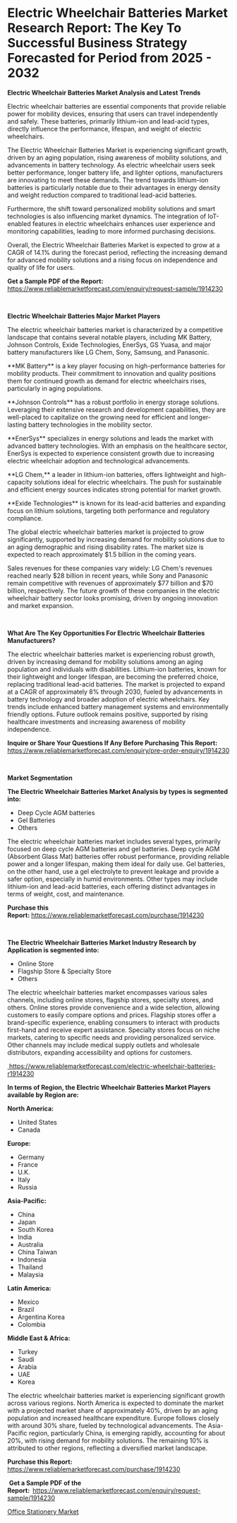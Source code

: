 <p><h1>Electric Wheelchair Batteries Market Research Report: The Key To Successful Business Strategy Forecasted for Period from 2025 - 2032</h1></p><p><strong>Electric Wheelchair Batteries Market Analysis and Latest Trends</strong></p>
<p><p>Electric wheelchair batteries are essential components that provide reliable power for mobility devices, ensuring that users can travel independently and safely. These batteries, primarily lithium-ion and lead-acid types, directly influence the performance, lifespan, and weight of electric wheelchairs. </p><p>The Electric Wheelchair Batteries Market is experiencing significant growth, driven by an aging population, rising awareness of mobility solutions, and advancements in battery technology. As electric wheelchair users seek better performance, longer battery life, and lighter options, manufacturers are innovating to meet these demands. The trend towards lithium-ion batteries is particularly notable due to their advantages in energy density and weight reduction compared to traditional lead-acid batteries.</p><p>Furthermore, the shift toward personalized mobility solutions and smart technologies is also influencing market dynamics. The integration of IoT-enabled features in electric wheelchairs enhances user experience and monitoring capabilities, leading to more informed purchasing decisions. </p><p>Overall, the Electric Wheelchair Batteries Market is expected to grow at a CAGR of 14.1% during the forecast period, reflecting the increasing demand for advanced mobility solutions and a rising focus on independence and quality of life for users.</p></p>
<p><strong>Get a Sample PDF of the Report:&nbsp;</strong> <a href="https://www.reliablemarketforecast.com/enquiry/request-sample/1914230?utm_campaign=2210&utm_medium=2&utm_source=Github&utm_content=ia&utm_term=08022025&utm_id=electric-wheelchair-batteries">https://www.reliablemarketforecast.com/enquiry/request-sample/1914230</a></p>
<p>&nbsp;</p>
<p><strong>Electric Wheelchair Batteries Major Market Players</strong></p>
<p><p>The electric wheelchair batteries market is characterized by a competitive landscape that contains several notable players, including MK Battery, Johnson Controls, Exide Technologies, EnerSys, GS Yuasa, and major battery manufacturers like LG Chem, Sony, Samsung, and Panasonic.</p><p>**MK Battery** is a key player focusing on high-performance batteries for mobility products. Their commitment to innovation and quality positions them for continued growth as demand for electric wheelchairs rises, particularly in aging populations.</p><p>**Johnson Controls** has a robust portfolio in energy storage solutions. Leveraging their extensive research and development capabilities, they are well-placed to capitalize on the growing need for efficient and longer-lasting battery technologies in the mobility sector.</p><p>**EnerSys** specializes in energy solutions and leads the market with advanced battery technologies. With an emphasis on the healthcare sector, EnerSys is expected to experience consistent growth due to increasing electric wheelchair adoption and technological advancements.</p><p>**LG Chem,** a leader in lithium-ion batteries, offers lightweight and high-capacity solutions ideal for electric wheelchairs. The push for sustainable and efficient energy sources indicates strong potential for market growth.</p><p>**Exide Technologies** is known for its lead-acid batteries and expanding focus on lithium solutions, targeting both performance and regulatory compliance. </p><p>The global electric wheelchair batteries market is projected to grow significantly, supported by increasing demand for mobility solutions due to an aging demographic and rising disability rates. The market size is expected to reach approximately $1.5 billion in the coming years.</p><p>Sales revenues for these companies vary widely: LG Chem's revenues reached nearly $28 billion in recent years, while Sony and Panasonic remain competitive with revenues of approximately $77 billion and $70 billion, respectively. The future growth of these companies in the electric wheelchair battery sector looks promising, driven by ongoing innovation and market expansion.</p></p>
<p>&nbsp;</p>
<p><strong>What Are The Key Opportunities For Electric Wheelchair Batteries Manufacturers?</strong></p>
<p><p>The electric wheelchair batteries market is experiencing robust growth, driven by increasing demand for mobility solutions among an aging population and individuals with disabilities. Lithium-ion batteries, known for their lightweight and longer lifespan, are becoming the preferred choice, replacing traditional lead-acid batteries. The market is projected to expand at a CAGR of approximately 8% through 2030, fueled by advancements in battery technology and broader adoption of electric wheelchairs. Key trends include enhanced battery management systems and environmentally friendly options. Future outlook remains positive, supported by rising healthcare investments and increasing awareness of mobility independence.</p></p>
<p><strong>Inquire or Share Your Questions If Any Before Purchasing This Report:</strong> <a href="https://www.reliablemarketforecast.com/enquiry/pre-order-enquiry/1914230?utm_campaign=2210&utm_medium=2&utm_source=Github&utm_content=ia&utm_term=08022025&utm_id=electric-wheelchair-batteries">https://www.reliablemarketforecast.com/enquiry/pre-order-enquiry/1914230</a></p>
<p>&nbsp;</p>
<p><strong>Market Segmentation</strong></p>
<p><strong>The Electric Wheelchair Batteries Market Analysis by types is segmented into:</strong></p>
<p><ul><li>Deep Cycle AGM batteries</li><li>Gel Batteries</li><li>Others</li></ul></p>
<p><p>The electric wheelchair batteries market includes several types, primarily focused on deep cycle AGM batteries and gel batteries. Deep cycle AGM (Absorbent Glass Mat) batteries offer robust performance, providing reliable power and a longer lifespan, making them ideal for daily use. Gel batteries, on the other hand, use a gel electrolyte to prevent leakage and provide a safer option, especially in humid environments. Other types may include lithium-ion and lead-acid batteries, each offering distinct advantages in terms of weight, cost, and maintenance.</p></p>
<p><strong>Purchase this Report:&nbsp;</strong><a href="https://www.reliablemarketforecast.com/purchase/1914230?utm_campaign=2210&utm_medium=2&utm_source=Github&utm_content=ia&utm_term=08022025&utm_id=electric-wheelchair-batteries">https://www.reliablemarketforecast.com/purchase/1914230</a></p>
<p>&nbsp;</p>
<p><strong>The Electric Wheelchair Batteries Market Industry Research by Application is segmented into:</strong></p>
<p><ul><li>Online Store</li><li>Flagship Store & Specialty Store</li><li>Others</li></ul></p>
<p><p>The electric wheelchair batteries market encompasses various sales channels, including online stores, flagship stores, specialty stores, and others. Online stores provide convenience and a wide selection, allowing customers to easily compare options and prices. Flagship stores offer a brand-specific experience, enabling consumers to interact with products first-hand and receive expert assistance. Specialty stores focus on niche markets, catering to specific needs and providing personalized service. Other channels may include medical supply outlets and wholesale distributors, expanding accessibility and options for customers.</p></p>
<p><a href="https://www.reliablemarketforecast.com/electric-wheelchair-batteries-r1914230?utm_campaign=2210&utm_medium=2&utm_source=Github&utm_content=ia&utm_term=08022025&utm_id=electric-wheelchair-batteries">&nbsp;https://www.reliablemarketforecast.com/electric-wheelchair-batteries-r1914230</a></p>
<p><strong>In terms of Region, the Electric Wheelchair Batteries Market Players available by Region are:</strong></p>
<p>
    <p> <strong> North America: </strong>
        <ul>
            <li>United States</li>
            <li>Canada</li>
        </ul>
        </p> 
    <p> <strong> Europe: </strong>
        <ul>
            <li>Germany</li>
            <li>France</li>
            <li>U.K.</li>
            <li>Italy</li>
            <li>Russia</li>
        </ul>
        </p> 
    <p> <strong> Asia-Pacific: </strong>
        <ul>
            <li>China</li>
            <li>Japan</li>
            <li>South Korea</li>
            <li>India</li>
            <li>Australia</li>
            <li>China Taiwan</li>
            <li>Indonesia</li>
            <li>Thailand</li>
            <li>Malaysia</li>
        </ul>
        </p> 
    <p> <strong> Latin America: </strong>
        <ul>
            <li>Mexico</li>
            <li>Brazil</li>
            <li>Argentina Korea</li>
            <li>Colombia</li>
        </ul>
        </p> 
    <p> <strong> Middle East & Africa: </strong>
        <ul>
            <li>Turkey</li>
            <li>Saudi</li>
            <li>Arabia</li>
            <li>UAE</li>
            <li>Korea</li>
        </ul>
    </p>
    </p>
<p><p>The electric wheelchair batteries market is experiencing significant growth across various regions. North America is expected to dominate the market with a projected market share of approximately 40%, driven by an aging population and increased healthcare expenditure. Europe follows closely with around 30% share, fueled by technological advancements. The Asia-Pacific region, particularly China, is emerging rapidly, accounting for about 20%, with rising demand for mobility solutions. The remaining 10% is attributed to other regions, reflecting a diversified market landscape.</p></p>
<p><strong>Purchase this Report: </strong><a href="https://www.reliablemarketforecast.com/purchase/1914230?utm_campaign=2210&utm_medium=2&utm_source=Github&utm_content=ia&utm_term=08022025&utm_id=electric-wheelchair-batteries">https://www.reliablemarketforecast.com/purchase/1914230</a></p>
<p>&nbsp;<strong>Get a Sample PDF of the Report:&nbsp;&nbsp;</strong><a href="https://www.reliablemarketforecast.com/enquiry/request-sample/1914230?utm_campaign=2210&utm_medium=2&utm_source=Github&utm_content=ia&utm_term=08022025&utm_id=electric-wheelchair-batteries">https://www.reliablemarketforecast.com/enquiry/request-sample/1914230</a></p>
<p><strong></strong></p>
<p><p><a href="https://github.com/kathiestrine5ty/Market-Research-Report-List-1/blob/main/office-stationery-market.md?utm_campaign=2210&utm_medium=2&utm_source=Github&utm_content=ia&utm_term=08022025&utm_id=electric-wheelchair-batteries">Office Stationery Market</a></p></p>